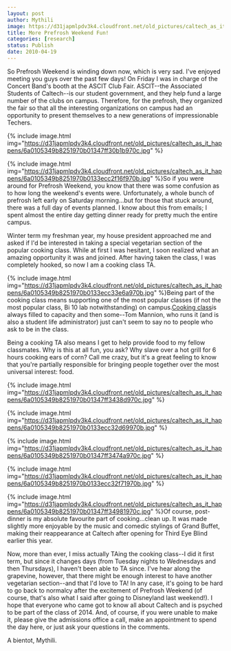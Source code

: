 ```yaml
---
layout: post
author: Mythili
image: https://d31japmlpdv3k4.cloudfront.net/old_pictures/caltech_as_it_happens/6a0105349b8251970b01347ff30a7a970c.jpg
title: More Prefrosh Weekend Fun!
categories: [research]
status: Publish
date: 2010-04-19
---
```


So Prefrosh Weekend is winding down now, which is very sad. I've enjoyed meeting you guys over the past few days!
On Friday I was in charge of the Concert Band's booth at the ASCIT Club Fair. ASCIT--the Associated Students of Caltech--is our student government, and they help fund a large number of the clubs on campus. Therefore, for the prefrosh, they organized the fair so that all the interesting organizations on campus had an opportunity to present themselves to a new generations of impressionable Techers.


{% include image.html img="https://d31japmlpdv3k4.cloudfront.net/old_pictures/caltech_as_it_happens/6a0105349b8251970b01347ff30b1b970c.jpg" %}

{% include image.html img="https://d31japmlpdv3k4.cloudfront.net/old_pictures/caltech_as_it_happens/6a0105349b8251970b0133ecc2f16f970b.jpg" %}So if you were around for Prefrosh Weekend, you know that there was some confusion as to how long the weekend's events were. Unfortunately, a whole bunch of prefrosh left early on Saturday morning...but for those that stuck around, there was a full day of events planned. I know about this from emails; I spent almost the entire day getting dinner ready for pretty much the entire campus.

Winter term my freshman year, my house president approached me and asked if I'd be interested in taking a special vegetarian section of the popular cooking class. While at first I was hesitant, I soon realized what an amazing opportunity it was and joined. After having taken the class, I was completely hooked, so now I am a cooking class TA.


{% include image.html img="https://d31japmlpdv3k4.cloudfront.net/old_pictures/caltech_as_it_happens/6a0105349b8251970b0133ecc33e6a970b.jpg" %}Being part of the cooking class means supporting one of the most popular classes (if not the most popular class, Bi 10 lab notwithstanding) on campus.<a href="https://caltech.typepad.com/caltech_as_it_happens/2010/03/the-grand-finale.html" target="_blank">Cooking class</a>is always filled to capacity and then some--Tom Mannion, who runs it (and is also a student life administrator) just can't seem to say no to people who ask to be in the class.

Being a cooking TA also means I get to help provide food to my fellow classmates. Why is this at all fun, you ask? Why slave over a hot grill for 6 hours cooking ears of corn? Call me crazy, but it's a great feeling to know that you're partially responsible for bringing people together over the most universal interest: food.


{% include image.html img="https://d31japmlpdv3k4.cloudfront.net/old_pictures/caltech_as_it_happens/6a0105349b8251970b01347ff3438d970c.jpg" %}

{% include image.html img="https://d31japmlpdv3k4.cloudfront.net/old_pictures/caltech_as_it_happens/6a0105349b8251970b0133ecc32d69970b.jpg" %}

{% include image.html img="https://d31japmlpdv3k4.cloudfront.net/old_pictures/caltech_as_it_happens/6a0105349b8251970b01347ff3474a970c.jpg" %}

{% include image.html img="https://d31japmlpdv3k4.cloudfront.net/old_pictures/caltech_as_it_happens/6a0105349b8251970b0133ecc32f71970b.jpg" %}

{% include image.html img="https://d31japmlpdv3k4.cloudfront.net/old_pictures/caltech_as_it_happens/6a0105349b8251970b01347ff34981970c.jpg" %}Of course, post-dinner is my absolute favourite part of cooking...clean up. It was made slightly more enjoyable by the music and comedic stylings of Grand Buffet, making their reappearance at Caltech after opening for Third Eye Blind earlier this year.

Now, more than ever, I miss actually TAing the cooking class--I did it first term, but since it changes days (from Tuesday nights to Wednesdays and then Thursdays), I haven't been able to TA since. I've hear along the grapevine, however, that there might be enough interest to have another vegetarian section--and that I'd love to TA!
In any case, it's going to be hard to go back to normalcy after the excitement of Prefrosh Weekend (of course, that's also what I said after going to Disneyland last weekend!). I hope that everyone who came got to know all about Caltech and is psyched to be part of the class of 2014. And, of course, if you were unable to make it, please give the admissions office a call, make an appointment to spend the day here, or just ask your questions in the comments.

A bientot,
Mythili.

